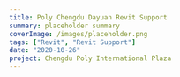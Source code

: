 ```yaml
---
title: Poly Chengdu Dayuan Revit Support
summary: placeholder summary
coverImage: /images/placeholder.png
tags: ["Revit", "Revit Support"]
date: "2020-10-26"
project: Chengdu Poly International Plaza
---
```

